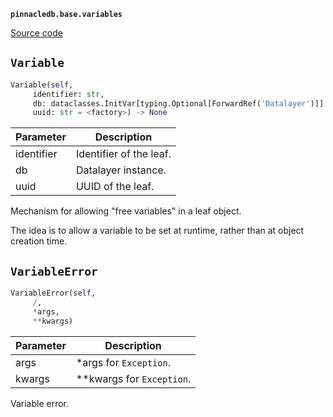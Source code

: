 **`pinnacledb.base.variables`** 

[Source code](https://github.com/SuperDuperDB/pinnacledb/blob/main/pinnacledb/base/variables.py)

## `Variable` 

```python
Variable(self,
     identifier: str,
     db: dataclasses.InitVar[typing.Optional[ForwardRef('Datalayer')]] = None,
     uuid: str = <factory>) -> None
```
| Parameter | Description |
|-----------|-------------|
| identifier | Identifier of the leaf. |
| db | Datalayer instance. |
| uuid | UUID of the leaf. |

Mechanism for allowing "free variables" in a leaf object.

The idea is to allow a variable to be set at runtime, rather than
at object creation time.

## `VariableError` 

```python
VariableError(self,
     /,
     *args,
     **kwargs)
```
| Parameter | Description |
|-----------|-------------|
| args | *args for `Exception`. |
| kwargs | **kwargs for `Exception`. |

Variable error.

